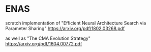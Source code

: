 # ENAS
scratch implementation of "Efficient Neural Architecture Search via Parameter Sharing" https://arxiv.org/pdf/1802.03268.pdf

as well as "The CMA Evolution Strategy" https://arxiv.org/pdf/1604.00772.pdf
